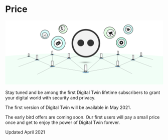 # Price

![](img/Price.png)

Stay tuned and be among the first Digital Twin lifetime subscribers to grant your digital world with security and privacy. 

The first version of Digital Twin will be available in May 2021.

The early bird offers are coming soon. Our first users will pay a small price once and get to enjoy the power of Digital Twin forever. 

Updated April 2021


<!--Be among the first Digital Twin subscribers and enjoy a lifetime journey for only xxx TFT. Grant your digital world with security and privacy. 

For now, the Digital Twin for Life will be the only susbcription option released on the market and also limited in quantity. 

For xxx TFT, you will have full access to all [Digital Twin Experiences](experiences) and you will be given YYY gb of capacity on Threefold Grid to start your journey. 

Note: The amount received from selling Digital Twin for Life subscriptions will be used to improve our product, support the Foundation's good-for-the-world projects, pay farmers who contribute in providing capacity on the Threefold Grid and pay for the Payment Service Provider fees. 

If you want to subscribe for additional cloud capacity, please learn more about [cloud units](threefold:cloud_units)

> TO DO: Make a better and easy way to subscribe to additional cloud units 

Be at the center of this revolutionary movement and **join our Digital Twin community now**. 

> TO DO: Link "join our Digital Twin community now" to CTA -->